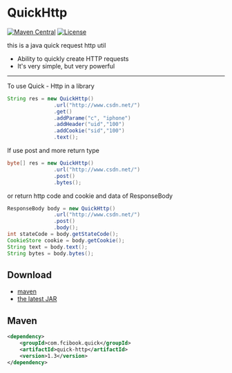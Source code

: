 # QuickHttp

[![Maven Central](https://maven-badges.herokuapp.com/maven-central/com.fcibook.quick/quick-http/badge.svg)](https://maven-badges.herokuapp.com/maven-central/com.fcibook.quick/quick-http)
[![License](https://img.shields.io/badge/license-Apache%202-4EB1BA.svg)](https://www.apache.org/licenses/LICENSE-2.0.html)

this is a java quick request http util
 * Ability to quickly create HTTP requests
 * It's very simple, but very powerful
 --------------------
To use Quick - Http in a library
 ```java
 String res = new QuickHttp()
                .url("http://www.csdn.net/")
                .get()
                .addParame("c", "iphone")
                .addHeader("uid","100")
                .addCookie("sid","100")
                .text();
 ```
If use post and more return type
 ```java
byte[] res = new QuickHttp()
                .url("http://www.csdn.net/")
                .post()
                .bytes();
```
or return http code and cookie and data of ResponseBody
 ```java
ResponseBody body = new QuickHttp()
                .url("http://www.csdn.net/")
                .post()
                .body();
int stateCode = body.getStateCode();
CookieStore cookie = body.getCookie();
String text = body.text();
String bytes = body.bytes();
```
## Download
- [maven][1]
- [the latest JAR][2]  

[1]: https://repo1.maven.org/maven2/com/fcibook/quick/quick-http/
[2]: https://search.maven.org/remotecontent?filepath=com/fcibook/quick/quick-http/1.3/quick-http-1.3.jar

## Maven

```xml
<dependency>
    <groupId>com.fcibook.quick</groupId>
    <artifactId>quick-http</artifactId>
    <version>1.3</version>
</dependency>
```
